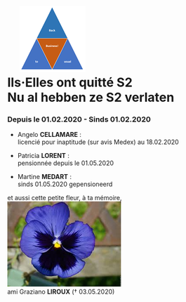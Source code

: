 <link rel="stylesheet" href="foghorn2.css">
<link rel="stylesheet" href="Ulysses.css">
<link rel="stylesheet" href="S2.css">

# &nbsp;&nbsp;&nbsp; ![](b2ub.png)<br>Ils&middot;Elles ont quitté S2<br>Nu al hebben ze S2 verlaten 

### Depuis le 01.02.2020 - Sinds 01.02.2020

* Angelo **CELLAMARE** :<br>licencié pour inaptitude (sur avis Medex) au 18.02.2020

* Patricia **LORENT** :<br>pensionnée depuis le 01.05.2020

* Martine **MEDART** :<br>sinds 01.05.2020 gepensioneerd

et aussi cette petite fleur, à ta mémoire,  
![](hommage_Graziano.jpg)  
ami Graziano **LIROUX** (&dagger; 03.05.2020)